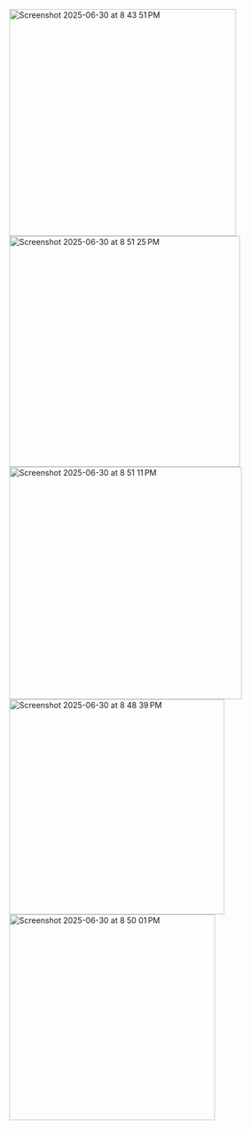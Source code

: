 <img width="409" alt="Screenshot 2025-06-30 at 8 43 51 PM" src="https://github.com/user-attachments/assets/cbd8a2fc-486e-4afc-bd34-37bb935e619c" />
<img width="416" alt="Screenshot 2025-06-30 at 8 51 25 PM" src="https://github.com/user-attachments/assets/e7d9e120-18d6-4203-b235-6b357cbef90a" />
<img width="419" alt="Screenshot 2025-06-30 at 8 51 11 PM" src="https://github.com/user-attachments/assets/71adafdb-18a1-485f-94d9-86beeee6d25f" />
<img width="388" alt="Screenshot 2025-06-30 at 8 48 39 PM" src="https://github.com/user-attachments/assets/500244aa-bf87-43b2-9470-3f3a746542cf" />
<img width="371" alt="Screenshot 2025-06-30 at 8 50 01 PM" src="https://github.com/user-attachments/assets/4fe5ef75-a1f7-4ddd-8a55-f4c5de140bea" />

